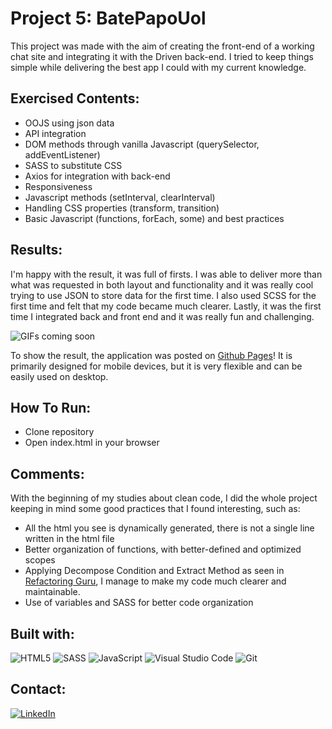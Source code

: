 # **Project 5: BatePapoUol**

This project was made with the aim of creating the front-end of a working chat site and integrating it with the Driven back-end. I tried to keep things simple while delivering the best app I could with my current knowledge.

## **Exercised Contents**:

-    OOJS using json data
-    API integration
-    DOM methods through vanilla Javascript (querySelector, addEventListener)
-    SASS to substitute CSS
-    Axios for integration with back-end
-    Responsiveness
-    Javascript methods (setInterval, clearInterval)
-    Handling CSS properties (transform, transition)
-    Basic Javascript (functions, forEach, some) and best practices

## **Results**:

I'm happy with the result, it was full of firsts. I was able to deliver more than what was requested in both layout and functionality and it was really cool trying to use JSON to store data for the first time. I also used SCSS for the first time and felt that my code became much clearer. Lastly, it was the first time I integrated back and front end and it was really fun and challenging.

![GIFs coming soon]()

To show the result, the application was posted on [Github Pages](https://domingosmiguel.github.io/projeto5-batepapouol/)! It is primarily designed for mobile devices, but it is very flexible and can be easily used on desktop.

## **How To Run**:

-    Clone repository
-    Open index.html in your browser

## **Comments**:

With the beginning of my studies about clean code, I did the whole project keeping in mind some good practices that I found interesting, such as:

-    All the html you see is dynamically generated, there is not a single line written in the html file
-    Better organization of functions, with better-defined and optimized scopes
-    Applying Decompose Condition and Extract Method as seen in [Refactoring Guru](https://refactoring.guru/), I manage to make my code much clearer and maintainable.
-    Use of variables and SASS for better code organization

## Built with:

![HTML5](https://img.shields.io/badge/html5-%23E34F26.svg?style=for-the-badge&logo=html5&logoColor=white)
![SASS](https://img.shields.io/badge/Sass-CC6699?style=for-the-badge&logo=sass&logoColor=white)
![JavaScript](https://img.shields.io/badge/JavaScript-F7DF1E?style=for-the-badge&logo=javascript&logoColor=black)
![Visual Studio Code](https://img.shields.io/badge/Visual_Studio_Code-0078D4?style=for-the-badge&logo=visual%20studio%20code&logoColor=white)
![Git](https://img.shields.io/badge/GIT-E44C30?style=for-the-badge&logo=git&logoColor=white)

## Contact:

[![LinkedIn][linkedin-shield]][linkedin-url]

<!-- MARKDOWN LINKS & IMAGES -->
<!-- https://www.markdownguide.org/basic-syntax/#reference-style-links -->

[linkedin-shield]: https://img.shields.io/badge/LinkedIn-0077B5?style=for-the-badge&logo=linkedin&logoColor=white
[linkedin-url]: https://www.linkedin.com/in/domingosmiguel/
